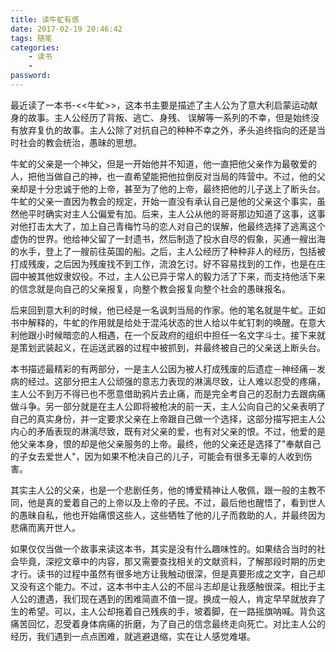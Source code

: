 ```yaml
---
title: 读牛虻有感
date: 2017-02-19 20:46:42
tags: 随笔
categories:
    - 读书
    - 
password: 
---
```



最近读了一本书-<<牛虻>>，这本书主要是描述了主人公为了意大利启蒙运动献身的故事。主人公经历了背叛、逃亡、身残、 误解等一系列的不幸，但是始终没有放弃复仇的故事。主人公除了对抗自己的种种不幸之外，矛头追终指向的还是当时社会的教会统治，愚昧的思想。

牛虻的父亲是一个神父，但是一开始他并不知道，他一直把他父亲作为最敬爱的人，把他当做自己的神，也一直希望能把他拉倒反对当局的阵营中。不过，他的父亲却是十分忠诚于他的上帝，甚至为了他的上帝，最终把他的儿子送上了断头台。牛虻的父亲一直因为教会的规定，开始一直没有承认自己是他的父亲这个事实，虽然他平时确实对主人公偏爱有加。后来，主人公从他的哥哥那边知道了这事，这事对他打击太大了，加上自己青梅竹马的恋人对自己的误解，他最终选择了逃离这个虚伪的世界。他给神父留了一封遗书，然后制造了投水自尽的假象，买通一艘出海的水手，登上了一艘前往英国的船。之后，主人公经历了种种非人的经历，包括被打成残废，之后因为残废找不到工作，流浪乞讨。好不容易找到的工作，也是在庄园中被其他奴隶奴役。不过，主人公已异于常人的毅力活了下来，而支持他活下来的信念就是向自己的父亲报复，向整个教会报复向整个社会的愚昧报名。

后来回到意大利的时候，他已经是一名讽刺当局的作家。他的笔名就是牛虻。正如书中解释的，牛虻的作用就是给处于混沌状态的世人给以牛虻钉刺的唤醒。在意大利他跟小时候暗恋的人相遇，在一个反政府的组织中担任一名文字斗士。接下来就是策划武装起义，在运送武器的过程中被抓到，并最终被自己的父亲送上断头台。

本书描述最精彩的有两部分，一是主人公因为被人打成残废的后遗症－神经痛－发病的经过。这部分把主人公顽强的意志力表现的淋漓尽致，让人难以忍受的疼痛，主人公不到万不得已也不愿意借助鸦片去止痛，而是完全考自己的忍耐力去跟病痛做斗争。另一部分就是在主人公即将被枪决的前一天，主人公向自己的父亲表明了自己的真实身份，并一定要求父亲在上帝跟自己做一个选择，这部分描写把主人公内心的矛盾表现的淋漓尽致，既有对父亲的爱，也有对父亲的恨。不过，他爱的是他父亲本身，恨的却是他父亲服务的上帝。最终，他的父亲还是选择了"奉献自己的子女去爱世人"，因为如果不枪决自己的儿子，可能会有很多无辜的人收到伤害。

其实主人公的父亲，也是一个悲剧任务，他的博爱精神让人敬佩，跟一般的主教不同，他是真的爱着自己的上帝以及上帝的子民。不过，最后他也醒悟了，看到世人的愚昧自私，他也开始痛恨这些人，这些牺牲了他的儿子而救助的人，并最终因为悲痛而离开世人。

如果仅仅当做一个故事来读这本书，其实是没有什么趣味性的。如果结合当时的社会毕竟，深挖文章中的内容，那又需要查找相关的文献资料，了解那段时期的历史才行。读书的过程中虽然有很多地方让我触动很深，但是真要形成之文字，自己却又没有这个能力。不过，这本书中主人公的不屈斗志却是让我感触很深。相比于主人公的遭遇，我们现在遇到的困难简直不值一提。换成一般人，肯定早早就放弃了生的希望。可以，主人公却拖着自己残疾的手，坡着脚，在一路摇旗呐喊。背负这痛苦回忆，忍受着身体病痛的折磨，为了自己的信念最终走向死亡。对比主人公的经历，我们遇到一点点困难，就逃避退缩，实在让人感觉难堪。
